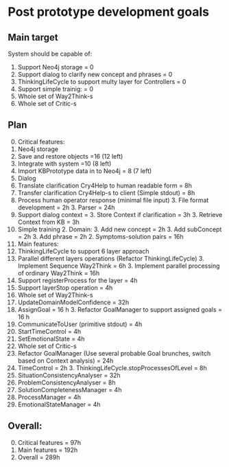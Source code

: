 # Post prototype development goals

## Main target
System should be capable of:

 1. Support Neo4j storage = 0
 1. Support dialog to clarify new concept and phrases = 0
 1. ThinkingLifeCycle to support multy layer for Controllers = 0
 1. Support simple trainig: = 0
 1. Whole set of Way2Think-s
 1. Whole set of Critic-s

## Plan

0. Critical features:
 1. Neo4j storage
   2. Save and restore objects =16 (12 left)
   2. Integrate with system =10 (8 left)
   2. Import KBPrototype data in to Neo4j = 8 (7 left)
 1. Dialog
   2. Translate clarification Cry4Help to human readable form = 8h
   2. Transfer clarification Cry4Help-s to client (Simple stdout) = 8h
   2. Process human operator response (minimal file input)
      3. File format development = 2h
      3. Parser = 24h
   2. Support dialog context =
    3. Store Context if clarification = 3h
    3. Retrieve Context from KB = 3h
 1. Simple training
    2. Domain:
      3. Add new concept = 2h
      3. Add subConcept = 2h
      3. Add phrase = 2h
    2. Symptoms-solution pairs = 16h
0. Main features:
 1. ThinkingLifeCycle to support 6 layer approach
   2. Parallel different layers operations (Refactor ThinkingLifeCycle)
     3. Implement Sequence Way2Think = 6h
     3. Implement parallel processing of ordinary Way2Think = 16h
   2. Support registerProcess for the layer = 4h
   2. Support layerStop operation = 4h
 1. Whole set of Way2Think-s
   2. UpdateDomainModelConfidence = 32h
   2. AssignGoal = 16 h
     3. Refactor GoalManager to support assigned goals = 16 h
   2. CommunicateToUser (primitive stdout) = 4h
   2. StartTimeControl = 4h
   2. SetEmotionalState = 4h
 1. Whole set of Critic-s
   2. Refactor GoalManager (Use several probable Goal brunches, switch based on Context analysis) = 24h
   2. TimeControl = 2h
     3. ThinkingLifeCycle.stopProcessesOfLevel = 8h
   2. SituationConsistencyAnalyser = 32h
   2. ProblemConsistencyAnalyser = 8h
   2. SolutionCompletenessManager = 4h
   2. ProcessManager = 4h
   2. EmotionalStateManager = 4h

## Overall:

0. Critical features = 97h
0. Main features = 192h
0. Overall = 289h
